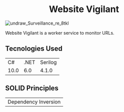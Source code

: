 <h1 align="center">Website Vigilant</h1>

![undraw_Surveillance_re_8tkl](https://user-images.githubusercontent.com/25781203/148959385-f85a3059-d2d5-4766-ab96-ed2ed7449b2c.png)

Website Vigilant is a worker service to monitor URLs.

## Tecnologies Used

<table>
	<tr>
		<td>C#</td>
		<td>.NET</td>
		<td>Serilog</td>
	</tr>
	<tr>
		<td>10.0</td>
		<td>6.0</td>
		<td>4.1.0</td>
	</tr>
</table>

## SOLID Principles

<table>
	<tr>
	  <td>Dependency Inversion</td>
	</tr>
</table>